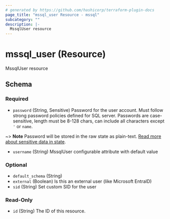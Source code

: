 ```yaml
---
# generated by https://github.com/hashicorp/terraform-plugin-docs
page_title: "mssql_user Resource - mssql"
subcategory: ""
description: |-
  MssqlUser resource
---
```


# mssql_user (Resource)

MssqlUser resource



<!-- schema generated by tfplugindocs -->
## Schema

### Required

- `password` (String, Sensitive) Password for the user account. Must follow strong password policies defined for SQL server. Passwords are case-sensitive, length must be 8-128 chars, can include all characters except `'` or `name`.

~> **Note** Password will be stored in the raw state as plain-text. [Read more about sensitive data in state](https://www.terraform.io/language/state/sensitive-data).
- `username` (String) MssqlUser configurable attribute with default value

### Optional

- `default_schema` (String)
- `external` (Boolean) Is this an external user (like Microsoft EntraID)
- `sid` (String) Set custom SID for the user

### Read-Only

- `id` (String) The ID of this resource.
